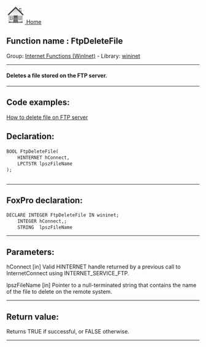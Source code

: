 [<img src="../../images/home.png"> Home ](https://github.com/VFPX/Win32API)  

## Function name : FtpDeleteFile
Group: [Internet Functions (WinInet)](../../functions_group.md#Internet_Functions_(WinInet))  -  Library: [wininet](../../libraries.md#wininet)  
***  


#### Deletes a file stored on the FTP server.
***  


## Code examples:
[How to delete file on FTP server](../../samples/sample_071.md)  

## Declaration:
```foxpro  
BOOL FtpDeleteFile(
    HINTERNET hConnect,
    LPCTSTR lpszFileName
);
  
```  
***  


## FoxPro declaration:
```foxpro  
DECLARE INTEGER FtpDeleteFile IN wininet;
   	INTEGER hConnect,;
   	STRING  lpszFileName  
```  
***  


## Parameters:
hConnect
[in] Valid HINTERNET handle returned by a previous call to InternetConnect using INTERNET_SERVICE_FTP.

lpszFileName
[in] Pointer to a null-terminated string that contains the name of the file to delete on the remote system.  
***  


## Return value:
Returns TRUE if successful, or FALSE otherwise.  
***  

